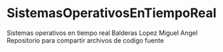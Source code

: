 # SistemasOperativosEnTiempoReal
Sistemas operativos en tiempo real
Balderas Lopez Miguel Angel
Repositorio para compartir archivos de codigo fuente
